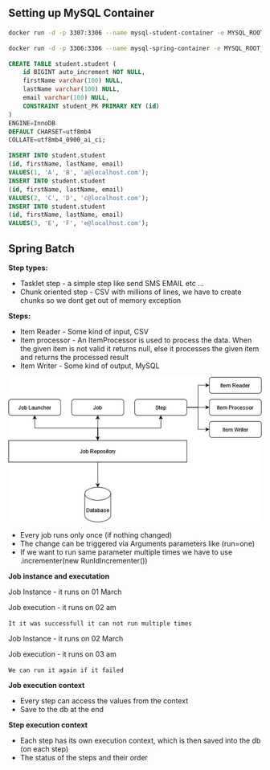## Setting up MySQL Container

```bash
docker run -d -p 3307:3306 --name mysql-student-container -e MYSQL_ROOT_PASSWORD=student -e MYSQL_DATABASE=student -e MYSQL_USER=student -e MYSQL_PASSWORD=student mysql/mysql-server:latest
```

```bash
docker run -d -p 3306:3306 --name mysql-spring-container -e MYSQL_ROOT_PASSWORD=spring -e MYSQL_DATABASE=spring -e MYSQL_USER=spring -e MYSQL_PASSWORD=spring mysql/mysql-server:latest
```

```sql
CREATE TABLE student.student (
	id BIGINT auto_increment NOT NULL,
	firstName varchar(100) NULL,
	lastName varchar(100) NULL,
	email varchar(100) NULL,
	CONSTRAINT student_PK PRIMARY KEY (id)
)
ENGINE=InnoDB
DEFAULT CHARSET=utf8mb4
COLLATE=utf8mb4_0900_ai_ci;
```

```sql
INSERT INTO student.student
(id, firstName, lastName, email)
VALUES(1, 'A', 'B', 'a@localhost.com');
INSERT INTO student.student
(id, firstName, lastName, email)
VALUES(2, 'C', 'D', 'c@localhost.com');
INSERT INTO student.student
(id, firstName, lastName, email)
VALUES(3, 'E', 'F', 'e@localhost.com');
```

## Spring Batch

**Step types:**
- Tasklet step - a simple step like send SMS EMAIL etc ...
- Chunk oriented step - CSV with millions of lines, we have to create chunks so we dont get out of memory exception

**Steps:**
- Item Reader - Some kind of input, CSV 
- Item processor - An ItemProcessor is used to process the data. When the given item is not valid it returns null, else it processes the given item and returns the processed result
- Item Writer - Some kind of output, MySQL 

![Architecture](https://raw.githubusercontent.com/matebence/spring/batch/docs/architecture.png)

- Every job runs only once (if nothing changed)
- The change can be triggered via Arguments parameters like (run=one)
- If we want to run same parameter multiple times we have to use .incrementer(new RunIdIncrementer())

**Job instance and executation**

Job Instance - it runs on 01 March

Job execution - it runs on 02 am

`It it was successfull it can not run multiple times`

Job Instance - it runs on 02 March

Job execution - it runs on 03 am

`We can run it again if it failed`

**Job execution context**
- Every step can access the values from the context
- Save to the db at the end

**Step execution context**
- Each step has its own execution context, which is then saved into the db (on each step)
- The status of the steps and their order
